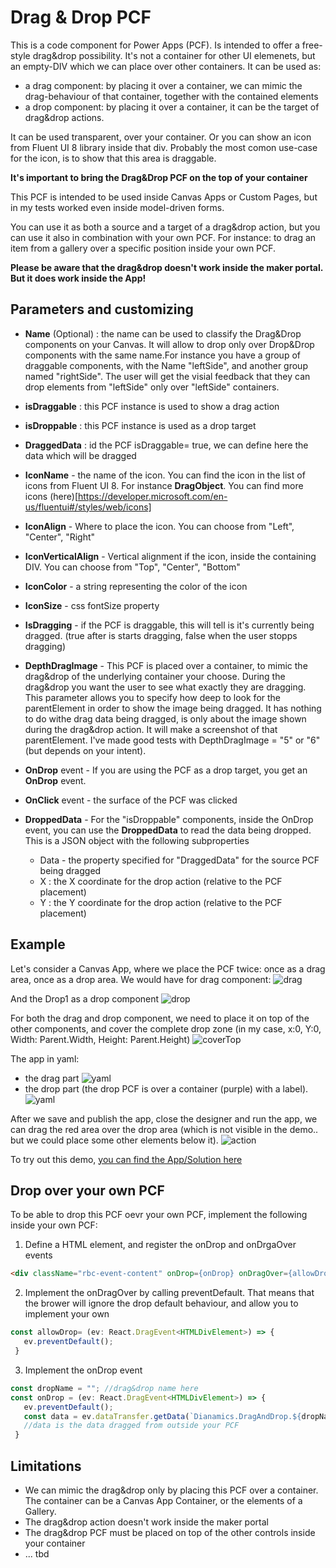 # Drag & Drop PCF

This is a code component for Power Apps (PCF). Is intended to offer a free-style drag&drop possibility.
It's not a container for other UI elemenets, but an empty-DIV which we can place over other containers. 
It can be used as:
 - a drag component: by placing it over a container, we can mimic the drag-behaviour of that container, together with the contained elements
 - a drop component: by placing it over a container, it can be the target of drag&drop actions.
 

It can be used transparent, over your container. Or you can show an icon from Fluent UI 8 library inside that div. Probably the most comon use-case for the icon, is to show that this area is draggable.

**It's important to bring the Drag&Drop PCF on the top of your container**

This PCF is intended to be used inside Canvas Apps or Custom Pages, but in my tests worked even inside model-driven forms.

You can use it as both a source and a target of a drag&drop action, but you can use it also in combination with your own PCF.
For instance: to drag an item from a gallery over a specific position inside your own PCF.

**Please be aware that the drag&drop doesn't work inside the maker portal. But it does work inside the App!**

 ## Parameters and customizing

 - **Name** (Optional) : the name can be used to classify the Drag&Drop components on your Canvas. It will allow to drop only over Drop&Drop components with the same name.For instance you have a group of draggable components, with the Name "leftSide", and another group named "rightSide". The user will get the visial feedback that they can drop elements from "leftSide" only over "leftSide" containers.
 - **isDraggable** : this PCF instance is used to show a drag action
 - **isDroppable** : this PCF instance is used as a drop target
 - **DraggedData** : id the PCF isDraggable= true, we can define here the data which will be dragged
 - **IconName** - the name of the icon. You can find the icon in the list of icons from Fluent UI 8. For instance **DragObject**. You can find more icons (here)[https://developer.microsoft.com/en-us/fluentui#/styles/web/icons]
 - **IconAlign** - Where to place the icon. You can choose from "Left", "Center", "Right"
 - **IconVerticalAlign** - Vertical alignment if the icon, inside the containing DIV. You can choose from "Top", "Center", "Bottom"
 - **IconColor** - a string representing the color of the icon
 - **IconSize** - css fontSize property
 - **IsDragging** - if the PCF is draggable, this will tell is it's currently being dragged. (true after is starts dragging, false when the user stopps dragging)
 - **DepthDragImage** - This PCF is placed over a container, to mimic the drag&drop of the underlying container your choose. During the drag&drop you want the user to see what exactly they are dragging. This parameter allows you to specify how deep to look for the parentElement in order to show the image being dragged. It has nothing to do withe drag data being dragged, is only about the image shown during the drag&drop action. It will make a screenshot of that parentElement. I've made good tests with DepthDragImage = "5" or "6" (but depends on your intent).

 - **OnDrop** event -  If you are using the PCF as a drop target, you get an **OnDrop** event. 
 - **OnClick** event - the surface of the PCF was clicked

 - **DroppedData** -  For the "isDroppable" components, inside the OnDrop event, you can use the **DroppedData** to read the data being dropped. This is a JSON object with the following subproperties
    - Data - the property specified for "DraggedData" for the source PCF being dragged
    - X : the X coordinate for the drop action (relative to the PCF placement)
    - Y : the Y coordinate for the drop action (relative to the PCF placement)

## Example

Let's consider a Canvas App, where we place the PCF twice: once as a drag area, once as a drop area.
We would have for drag component:
![drag](./Images/imageDemoDrag.png)

And the Drop1 as a drop component
![drop](./Images/imageDemoDrop.png)

For both the drag and drop component, we need to place it on top of the other components, and cover the complete drop zone (in my case, x:0, Y:0, Width: Parent.Width, Height: Parent.Height)
![coverTop](./Images/imageDemoDrop_OnTop.png)

The app in yaml:

- the drag part
![yaml](./Images/Yaml_drag.png)
- the drop part (the drop PCF is over a container (purple) with a label). 
![yaml](./Images/yaml_drop.png)

After we save and publish the app, close the designer and run the app, we can drag the red area over the drop area (which is not visible in the demo.. but we could place some other elements below it).
![action](./Images/DragAndDropPCFDemo.gif)

To try out this demo, [you can find the App/Solution here](./DemoApp/DragAndDropDemo_1_0_0_1.zip) 
 
 ## Drop over your own PCF

 To be able to drop this PCF oevr your own PCF, implement the following inside your own PCF:
 1. Define a HTML element, and register the onDrop and onDrgaOver events
 ```html
 <div className="rbc-event-content" onDrop={onDrop} onDragOver={allowDrop} ></div>
 ```
 2. Implement the onDragOver by calling preventDefault. That means that the brower will ignore the drop default behaviour, and allow you to implement your own
 ```javascript
 const allowDrop= (ev: React.DragEvent<HTMLDivElement>) => {    
    ev.preventDefault();    
  }
 ```
 3. Implement the onDrop event
 ```javascript
 const dropName = ""; //drag&drop name here
 const onDrop = (ev: React.DragEvent<HTMLDivElement>) => {
    ev.preventDefault();
    const data = ev.dataTransfer.getData(`Dianamics.DragAndDrop.${dropName}`);
    //data is the data dragged from outside your PCF
  }
 ```



 ## Limitations

 - We can mimic the drag&drop only by placing this PCF over a container. The container can be a Canvas App Container, or the elements of a Gallery.
 - The drag&drop action doesn't work inside the maker portal
 - The drag&drop PCF must be placed on top of the other controls inside your container
 - ... tbd
